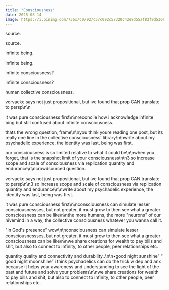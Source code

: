 ```yaml
---
title: "Consciousness"
date: 2025-08-14
image: https://i.pinimg.com/736x/c0/92/c5/c092c57320c42e8d55af83f9d5306314.jpg
---
```


source.

source.

infinite being.

infinite being.

infinite consciousness?

infinite consciousness?

human collective consciousness.

vervaeke says not just propositional, but ive found that prop CAN translate to persp\n\n

it was pure consciousness first\n\nreconcile how i acknowledge infinite bing but still confused about infinite consciousness.

thats the wrong question, frame\n\nyou think youre reading one post, but its really one line in the collective consciousness’ library\n\nwrite about my psychadelic experience, the identity was last, being was first.

our consciousness is so limited relative to what it could be\n\nwhen you forget, that is the snapshot limit of your consciousness\n\n3 so increase scope and scale of consciousness via replication quantity and endurance\n\ncrowdsourced question.

vervaeke says not just propositional, but ive found that prop CAN translate to persp\n\n3 so increase scope and scale of consciousness via replication quantity and endurance\n\nwrite about my psychadelic experience, the identity was last, being was first.

it was pure consciousness first\n\nconsciousness can simulate lesser consciousnessses, but not greater, it must grow to then see what a greater consciousness can be like\n\nthe more humans, the more "neurons" of our hivemind in a way, the collective consciousness whatever you wanna call it.

"in God's presence" wow\n\nconsciousness can simulate lesser consciousnessses, but not greater, it must grow to then see what a greater consciousness can be like\n\nwe share creations for wealth to pay bills and shit, but also to connect to infinity, to other people, peer relationships etc.

quantity quality and connectivity and durability..\n\n•good night sunshine” “ good night moonshine” i think psychadelics can do the trick w dep and anx because it helps your awareness and understanding to see the light of the past and future and solve your problems\n\nwe share creations for wealth to pay bills and shit, but also to connect to infinity, to other people, peer relationships etc.
